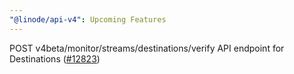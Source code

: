 ```yaml
---
"@linode/api-v4": Upcoming Features
---
```


POST v4beta/monitor/streams/destinations/verify API endpoint for Destinations ([#12823](https://github.com/linode/manager/pull/12823))

